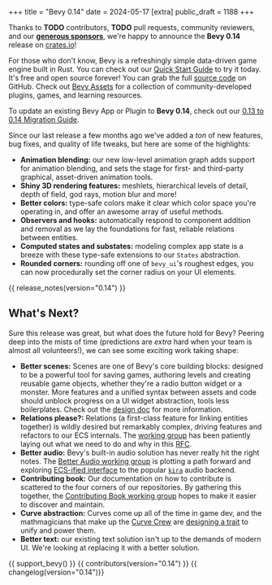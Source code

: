 +++
title = "Bevy 0.14"
date = 2024-05-17
[extra]
public_draft = 1188
+++

Thanks to **TODO** contributors, **TODO** pull requests, community reviewers, and our [**generous sponsors**](/community/donate), we're happy to announce the **Bevy 0.14** release on [crates.io](https://crates.io/crates/bevy)!

For those who don't know, Bevy is a refreshingly simple data-driven game engine built in Rust. You can check out our [Quick Start Guide](/learn/quick-start) to try it today. It's free and open source forever! You can grab the full [source code](https://github.com/bevyengine/bevy) on GitHub. Check out [Bevy Assets](https://bevyengine.org/assets) for a collection of community-developed plugins, games, and learning resources.

To update an existing Bevy App or Plugin to **Bevy 0.14**, check out our [0.13 to 0.14 Migration Guide](/learn/migration-guides/0-13-to-0-14/).

Since our last release a few months ago we've added a _ton_ of new features, bug fixes, and quality of life tweaks, but here are some of the highlights:

- **Animation blending:** our new low-level animation graph adds support for animation blending, and sets the stage for first- and third-party graphical, asset-driven animation tools.
- **Shiny 3D rendering features:** meshlets, hierarchical levels of detail, depth of field, god rays, motion blur and more!
- **Better colors:** type-safe colors make it clear which color space you're operating in, and offer an awesome array of useful methods.
- **Observers and hooks:** automatically respond to component addition and removal as we lay the foundations for fast, reliable relations between entities.
- **Computed states and substates:** modeling complex app state is a breeze with these type-safe extensions to our `States` abstraction.
- **Rounded corners:** rounding off one of `bevy_ui`'s roughest edges, you can now procedurally set the corner radius on your UI elements.

<!-- more -->

{{ release_notes(version="0.14") }}

## What's Next?

Sure this release was great, but what does the future hold for Bevy?
Peering deep into the mists of time (predictions are *extra* hard when your team is almost all volunteers!), we can see some exciting work taking shape:

- **Better scenes:** Scenes are one of Bevy's core building blocks: designed to be a powerful tool for saving games, authoring levels and creating reusable game objects, whether they're a radio button widget or a monster. More features and a unified syntax between assets and code should unblock progress on a UI widget abstraction, tools less boilerplates. Check out the [design doc](TODO) for more information.
- **Relations please?:** Relations (a first-class feature for linking entities together) is wildly desired but remarkably complex, driving features and refactors to our ECS internals. The [working group](https://discord.com/channels/691052431525675048/1237010014355456115) has been patiently laying out what we need to do and why in this [RFC](https://github.com/bevyengine/rfcs/pull/79).
- **Better audio:** Bevy's built-in audio solution has never really hit the right notes. The [Better Audio working group](https://discord.com/channels/691052431525675048/1236113088793677888) is plotting a path forward and exploring [ECS-ified interface](https://github.com/SolarLiner/bevy-kira-components) to the popular [`kira`](https://crates.io/crates/kira) audio backend.
- **Contributing book:** Our documentation on how to contribute is scattered to the four corners of our repositories. By gathering this together, the [Contributing Book working group](https://discord.com/channels/691052431525675048/1236112637662724127) hopes to make it easier to discover and maintain.
- **Curve abstraction:** Curves come up all of the time in game dev, and the mathmagicians that make up the [Curve Crew](https://discord.com/channels/691052431525675048/1236110755212820581) are [designing a trait](https://github.com/bevyengine/rfcs/pull/80) to unify and power them.
- **Better text:** our existing text solution isn't up to the demands of modern UI. We're looking at replacing it with a better solution.

{{ support_bevy() }}
{{ contributors(version="0.14") }}
{{ changelog(version="0.14")}}
